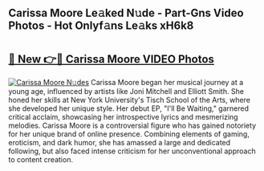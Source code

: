 ## Carissa Moore Le𝚊ked N𝚞de - Part-Gns Video Photos - Hot Onlyf𝚊ns Le𝚊ks xH6k8

# <h2><a href="http://ac33978.deff.icu/?id=Carissa+Moore">🔗 New 👉🔴 Carissa Moore VIDEO Photos</a></h2>

[![Carissa Moore N𝚞des](https://i.imgur.com/rIISA9y.gif)](http://ac33978.deff.icu/?id=Carissa+Moore)
Carissa Moore began her musical journey at a young age, influenced by artists like Joni Mitchell and Elliott Smith. She honed her skills at New York University's Tisch School of the Arts, where she developed her unique style. Her debut EP, "I'll Be Waiting," garnered critical acclaim, showcasing her introspective lyrics and mesmerizing melodies. Carissa Moore is a controversial figure who has gained notoriety for her unique brand of online presence. Combining elements of gaming, eroticism, and dark humor, she has amassed a large and dedicated following, but also faced intense criticism for her unconventional approach to content creation.
